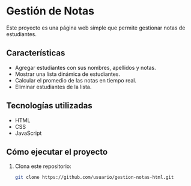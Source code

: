 # Gestión de Notas

Este proyecto es una página web simple que permite gestionar notas de estudiantes.

## Características

- Agregar estudiantes con sus nombres, apellidos y notas.
- Mostrar una lista dinámica de estudiantes.
- Calcular el promedio de las notas en tiempo real.
- Eliminar estudiantes de la lista.

## Tecnologías utilizadas

- HTML
- CSS
- JavaScript

## Cómo ejecutar el proyecto

1. Clona este repositorio:
   ```bash
   git clone https://github.com/usuario/gestion-notas-html.git
